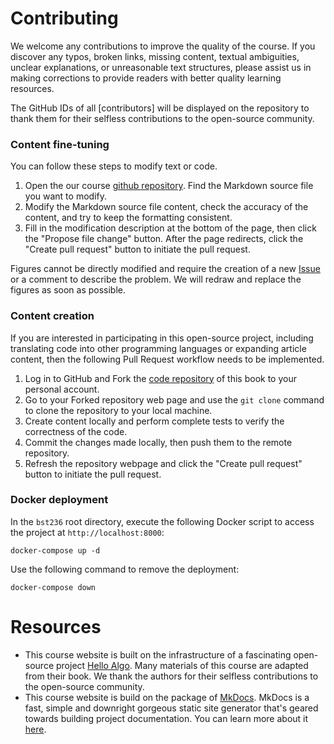 # Contributing

We welcome any contributions to improve the quality of the course. If you discover any typos, broken links, missing content, textual ambiguities, unclear explanations, or unreasonable text structures, please assist us in making corrections to provide readers with better quality learning resources.

The GitHub IDs of all [contributors] will be displayed on the repository to thank them for their selfless contributions to the open-source community.

### Content fine-tuning

You can follow these steps to modify text or code.

1. Open the our course [github repository](https://github.com/junwei-lu/bst236). Find the Markdown source file you want to modify.
2. Modify the Markdown source file content, check the accuracy of the content, and try to keep the formatting consistent.
3. Fill in the modification description at the bottom of the page, then click the "Propose file change" button. After the page redirects, click the "Create pull request" button to initiate the pull request.

Figures cannot be directly modified and require the creation of a new [Issue](https://github.com/krahets/hello-algo/issues) or a comment to describe the problem. We will redraw and replace the figures as soon as possible.

### Content creation

If you are interested in participating in this open-source project, including translating code into other programming languages or expanding article content, then the following Pull Request workflow needs to be implemented.

1. Log in to GitHub and Fork the [code repository](https://github.com/junwei-lu/bst236) of this book to your personal account.
2. Go to your Forked repository web page and use the `git clone` command to clone the repository to your local machine.
3. Create content locally and perform complete tests to verify the correctness of the code.
4. Commit the changes made locally, then push them to the remote repository.
5. Refresh the repository webpage and click the "Create pull request" button to initiate the pull request.

### Docker deployment

In the `bst236` root directory, execute the following Docker script to access the project at `http://localhost:8000`:

```shell
docker-compose up -d
```

Use the following command to remove the deployment:

```shell
docker-compose down
```

# Resources

- This course website is built on the infrastructure of a fascinating open-source project [Hello Algo](www.hello-algo.com/en/). Many materials of this course are adapted from their book. We thank the authors for their selfless contributions to the open-source community.
- This course website is build on the package of [MkDocs](https://www.mkdocs.org/). MkDocs is a fast, simple and downright gorgeous static site generator that's geared towards building project documentation. You can learn more about it [here](https://www.mkdocs.org/user-guide/).
